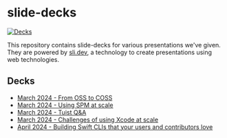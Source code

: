 # slide-decks

[![Decks](https://github.com/tuist/decks/actions/workflows/decks.yml/badge.svg)](https://github.com/tuist/decks/actions/workflows/decks.yml)

This repository contains slide-decks for various presentations we've given.
They are powered by [sli.dev](https://sli.dev/), a technology to create presentations using web technologies.

## Decks

- [March 2024 - From OSS to COSS](./decks/2024.03-from-open-source-to-coss/)
- [March 2024 - Using SPM at scale](./decks/2024.03-spm-at-scale/)
- [March 2024 - Tuist Q&A](./decks/2024.03-tuist-qa/slides-export.pdf)
- [March 2024 - Challenges of using Xcode at scale](./decks/2024.03-xcode-challenges/slides-export.pdf)
- [April 2024 - Building Swift CLIs that your users and contributors love](./decks/2024.04-building-a-cli-that-your-users-and-contributors-love/slides-export.pdf)
